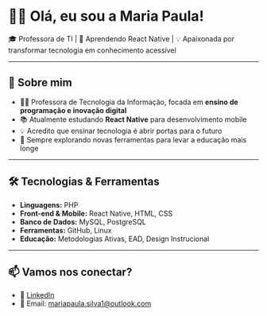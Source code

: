 # 👩‍💻 Olá, eu sou a Maria Paula!  

🎓 Professora de TI | 📱 Aprendendo React Native | 💡 Apaixonada por transformar tecnologia em conhecimento acessível  

---

## 🚀 Sobre mim  
- 👩‍🏫 Professora de Tecnologia da Informação, focada em **ensino de programação e inovação digital**  
- 📚 Atualmente estudando **React Native** para desenvolvimento mobile  
- 💡 Acredito que ensinar tecnologia é abrir portas para o futuro  
- 🌱 Sempre explorando novas ferramentas para levar a educação mais longe  

---

## 🛠️ Tecnologias & Ferramentas  
- **Linguagens:** PHP
- **Front-end & Mobile:** React Native, HTML, CSS  
- **Banco de Dados:** MySQL, PostgreSQL  
- **Ferramentas:** GitHub, Linux  
- **Educação:** Metodologias Ativas, EAD, Design Instrucional  

---

## 📫 Vamos nos conectar?  
- 💼 [LinkedIn](https://linkedin.com/in/maria-souza-889b822a3)  
- 📧 Email: mariapaula.silva1@outlook.com
